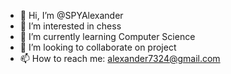 - 👋 Hi, I’m @SPYAlexander
- 👀 I’m interested in chess
- 🌱 I’m currently learning Computer Science
- 💞️ I’m looking to collaborate on project
- 📫 How to reach me: alexander7324@gmail.com

<!---
SPYAlexander/SPYAlexander is a ✨ special ✨ repository because its `README.md` (this file) appears on your GitHub profile.
You can click the Preview link to take a look at your changes.
--->

